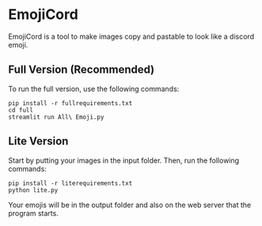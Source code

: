 # EmojiCord
EmojiCord is a tool to make images copy and pastable to look like a discord emoji.

## Full Version (Recommended)
To run the full version, use the following commands:
```
pip install -r fullrequirements.txt
cd full
streamlit run All\ Emoji.py
```

## Lite Version
Start by putting your images in the input folder. Then, run the following commands:
```
pip install -r literequirements.txt
python lite.py
```
Your emojis will be in the output folder and also on the web server that the program starts.

